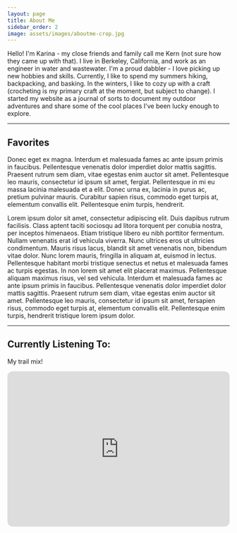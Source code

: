 ```yaml
---
layout: page
title: About Me
sidebar_order: 2
image: assets/images/aboutme-crop.jpg
---
```


<p>Hello! I'm Karina - my close friends and family call me Kern (not sure how they came up with that). I live in Berkeley, California, and work as an engineer in water and wastewater. I'm a proud dabbler - I love picking up new hobbies and skills. Currently, I like to spend my summers hiking, backpacking, and basking. In the winters, I like to cozy up with a craft (crocheting is my primary craft at the moment, but subject to change). I started my website as a journal of sorts to document my outdoor adventures and share some of the cool places I've been lucky enough to explore.</p>

<hr class="major" />

<h2>Favorites</h2>
<p>Donec eget ex magna. Interdum et malesuada fames ac ante ipsum primis in faucibus. Pellentesque venenatis dolor imperdiet dolor mattis sagittis. Praesent rutrum sem diam, vitae egestas enim auctor sit amet. Pellentesque leo mauris, consectetur id ipsum sit amet, fergiat. Pellentesque in mi eu massa lacinia malesuada et a elit. Donec urna ex, lacinia in purus ac, pretium pulvinar mauris. Curabitur sapien risus, commodo eget turpis at, elementum convallis elit. Pellentesque enim turpis, hendrerit.</p>
<p>Lorem ipsum dolor sit amet, consectetur adipiscing elit. Duis dapibus rutrum facilisis. Class aptent taciti sociosqu ad litora torquent per conubia nostra, per inceptos himenaeos. Etiam tristique libero eu nibh porttitor fermentum. Nullam venenatis erat id vehicula viverra. Nunc ultrices eros ut ultricies condimentum. Mauris risus lacus, blandit sit amet venenatis non, bibendum vitae dolor. Nunc lorem mauris, fringilla in aliquam at, euismod in lectus. Pellentesque habitant morbi tristique senectus et netus et malesuada fames ac turpis egestas. In non lorem sit amet elit placerat maximus. Pellentesque aliquam maximus risus, vel sed vehicula. Interdum et malesuada fames ac ante ipsum primis in faucibus. Pellentesque venenatis dolor imperdiet dolor mattis sagittis. Praesent rutrum sem diam, vitae egestas enim auctor sit amet. Pellentesque leo mauris, consectetur id ipsum sit amet, fersapien risus, commodo eget turpis at, elementum convallis elit. Pellentesque enim turpis, hendrerit tristique lorem ipsum dolor.</p>

<hr class="major" />

<h2>Currently Listening To:</h2>
<p> My trail mix! </p>

<iframe style="border-radius:12px" src="https://open.spotify.com/embed/playlist/0MIEpqftrP9Qg9EZ7kIs2W?utm_source=generator" width="100%" height="352" frameBorder="0" allowfullscreen="" allow="autoplay; clipboard-write; encrypted-media; fullscreen; picture-in-picture" loading="lazy"></iframe>